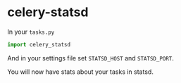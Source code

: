 celery-statsd
=============

In your `tasks.py`

```python
import celery_statsd
```

And in your settings file set `STATSD_HOST` and `STATSD_PORT`.

You will now have stats about your tasks in statsd.
